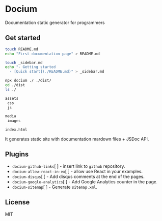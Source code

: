 # Docium

Documentation static generator for programmers

## Get started

```bash
touch README.md
echo "First documentation page" > README.md

touch _sidebar.md
echo "- Getting started
  - [Quick start](./README.md)" > _sidebar.md
```

```bash
npx docium ./ ./dist/
cd ./dist
ls ./
```

```bash
assets
 css
 js

media
 images

index.html
```

It generates static site with documentation mardown files + JSDoc API.

## Plugins

-   `docium-github-links`[ ] - insert link to `github` repository.
-   `docium-allow-react-in-ex`[ ] - allow use React in your examples.
-   `docium-disqus`[ ] - Add disqus comments at the end of the pages.
-   `docium-google-analytics`[ ] - Add Google Analytics counter in the page.
-   `docium-sitemap`[ ] - Generate `sitemap.xml`.

## License

MIT
